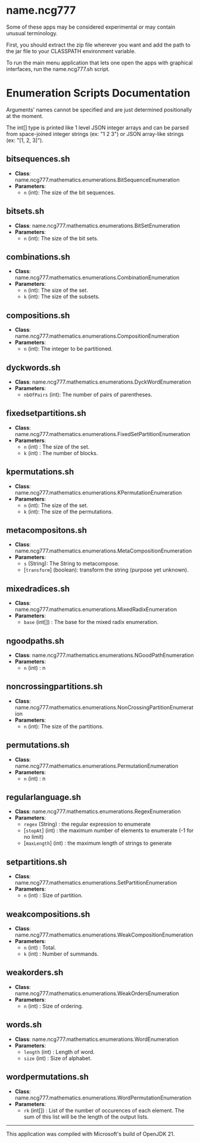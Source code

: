# name.ncg777
Some of these apps may be considered experimental or may contain unusual terminology.

First, you should extract the zip file wherever you want and add the path to the jar file to your CLASSPATH environment variable.

To run the main menu application that lets one open the apps with graphical interfaces, run the name.ncg777.sh script.

# Enumeration Scripts Documentation
Arguments' names cannot be specified and are just determined positionally at the moment.

The int[] type is printed like 1 level JSON integer arrays and can be parsed from space-joined integer strings (ex: "1 2 3") or JSON array-like strings (ex: "[1, 2, 3]").

## bitsequences.sh
- **Class**: name.ncg777.mathematics.enumerations.BitSequenceEnumeration
- **Parameters**: 
  - `n` (int): The size of the bit sequences.
  
## bitsets.sh
- **Class**: name.ncg777.mathematics.enumerations.BitSetEnumeration
- **Parameters**: 
  - `n` (int): The size of the bit sets.

## combinations.sh
- **Class**: name.ncg777.mathematics.enumerations.CombinationEnumeration
- **Parameters**: 
  - `n` (int): The size of the set.
  - `k` (int): The size of the subsets.

## compositions.sh
- **Class**: name.ncg777.mathematics.enumerations.CompositionEnumeration
- **Parameters**: 
  - `n` (int): The integer to be partitioned.

## dyckwords.sh
- **Class**: name.ncg777.mathematics.enumerations.DyckWordEnumeration
- **Parameters**: 
  - `nbOfPairs` (int): The number of pairs of parentheses.

## fixedsetpartitions.sh
- **Class**: name.ncg777.mathematics.enumerations.FixedSetPartitionEnumeration
- **Parameters**: 
  - `n` (int) : The size of the set.
  - `k` (int) : The number of blocks.

## kpermutations.sh
- **Class**: name.ncg777.mathematics.enumerations.KPermutationEnumeration
- **Parameters**: 
  - `n` (int): The size of the set.
  - `k` (int): The size of the permutations.

## metacompositons.sh
- **Class**: name.ncg777.mathematics.enumerations.MetaCompositionEnumeration
- **Parameters**: 
  - `s` (String): The String to metacompose.
  - [`transform`] (boolean): transform the string (purpose yet unknown).
  
## mixedradices.sh
- **Class**: name.ncg777.mathematics.enumerations.MixedRadixEnumeration
- **Parameters**: 
  - `base` (int[]) : The base for the mixed radix enumeration.

## ngoodpaths.sh
- **Class**: name.ncg777.mathematics.enumerations.NGoodPathEnumeration
- **Parameters**: 
  - `n` (int) : n

## noncrossingpartitions.sh
- **Class**: name.ncg777.mathematics.enumerations.NonCrossingPartitionEnumeration
- **Parameters**: 
  - `n` (int): The size of the partitions.
    
## permutations.sh
- **Class**: name.ncg777.mathematics.enumerations.PermutationEnumeration
- **Parameters**: 
  - `n` (int) : n
  
## regularlanguage.sh
- **Class**: name.ncg777.mathematics.enumerations.RegexEnumeration
- **Parameters**:
  - `regex` (String) : the regular expression to enumerate
  - [`stopAt`] (int) : the maximum number of elements to enumerate (-1 for no limit)
  - [`maxLength`] (int) : the maximum length of strings to generate
  
## setpartitions.sh
- **Class**: name.ncg777.mathematics.enumerations.SetPartitionEnumeration
- **Parameters**: 
  - `n` (int) : Size of partition.

## weakcompositions.sh
- **Class**: name.ncg777.mathematics.enumerations.WeakCompositionEnumeration
- **Parameters**: 
  - `n` (int) : Total.
  - `k` (int) : Number of summands.

## weakorders.sh
- **Class**: name.ncg777.mathematics.enumerations.WeakOrdersEnumeration
- **Parameters**: 
  - `n` (int) : Size of ordering.
  
## words.sh
- **Class**: name.ncg777.mathematics.enumerations.WordEnumeration
- **Parameters**: 
  - `length` (int) : Length of word.
  - `size` (int) : Size of alphabet.

## wordpermutations.sh
- **Class**: name.ncg777.mathematics.enumerations.WordPermutationEnumeration
- **Parameters**: 
  - `rk` (int[]) : List of the number of occurences of each element. The sum of this list will be the length of the output lists.

---
This application was compiled with Microsoft's build of OpenJDK 21.